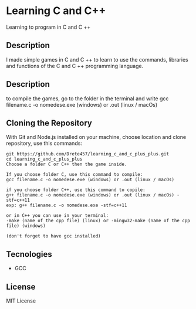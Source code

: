# Learning C and C++

Learning to program in C and C ++

## Description

I made simple games in C and C ++ to learn to use the commands, libraries and functions of the C and C ++ programming language.

## Description
to compile the games, go to the folder in the terminal and write gcc filename.c -o nomedese.exe (windows) or .out (linux / macOs) 

## Cloning the Repository
With Git and Node.js installed on your machine, choose location and clone repository, use this commands:

```
git https://github.com/Drete457/learning_c_and_c_plus_plus.git
cd learning_c_and_c_plus_plus
Choose a folder C or C++ then the game inside.

If you choose folder C, use this command to compile:
gcc filename.c -o nomedese.exe (windows) or .out (linux / macOs)

if you choose folder C++, use this command to copile:
g++ filename.c -o nomedese.exe (windows) or .out (linux / macOs) -stf=c++11
exp: g++ filename.c -o nomedese.exe -stf=c++11

or in C++ you can use in your terminal:
-make (name of the cpp file) (linux) or -mingw32-make (name of the cpp file) (windows)

(don't forget to have gcc installed)
```

## Tecnologies

- GCC

## License
MIT License
